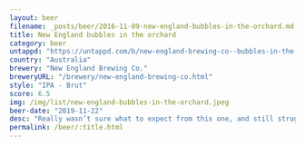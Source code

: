 ```yaml
---
layout: beer
filename: _posts/beer/2016-11-09-new-england-bubbles-in-the-orchard.md
title: New England bubbles in the orchard
category: beer
untappd: "https://untappd.com/b/new-england-brewing-co--bubbles-in-the-orchard/3125926"
country: "Australia"
brewery: "New England Brewing Co."
breweryURL: "/brewery/new-england-brewing-co.html"
style: "IPA - Brut"
score: 6.5
img: /img/list/new-england-bubbles-in-the-orchard.jpeg
beer-date: "2019-11-22"
desc: "Really wasn’t sure what to expect from this one, and still struggling as I finish it. The brut yeast mellows out the bitterness but also kills the hop flavours. Nothing in it really makes me want to find it again"
permalink: /beer/:title.html
---
```

